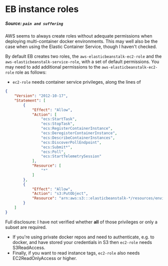 # EB instance roles

##### Source: `pain and suffering`

AWS seems to always create roles without adequate permissions when deploying multi-container docker environments. This
may well also be the case when using the Elastic Container Service, though I haven't checked.

By default EB creates two roles, the `aws-elasticbeanstalk-ec2-role` and the `aws-elasticbeanstalk-service-role`, with
a set of default permissions. You may need to add additional permissions to the `aws-elasticbeanstalk-ec2-role` role as follows:
* `ec2-role` needs container service privileges, along the lines of
```json
{
    "Version": "2012-10-17",
    "Statement": [
        {
            "Effect": "Allow",
            "Action": [
                "ecs:StartTask",
                "ecs:StopTask",
                "ecs:RegisterContainerInstance",
                "ecs:DeregisterContainerInstance",
                "ecs:DescribeContainerInstances",
                "ecs:DiscoverPollEndpoint",
                "ecs:Submit*",
                "ecs:Poll",
                "ecs:StartTelemetrySession"
            ],
            "Resource": [
                "*"
            ]
        },
        {
            "Effect": "Allow",
            "Action": "s3:PutObject",
            "Resource": "arn:aws:s3:::elasticbeanstalk-*/resources/environments/logs/*"
        }
    ]
}
```
Full disclosure: I have not verified whether **all** of those privileges or only a subset are required.
* If you're using private docker repos and need to authenticate, e.g. to docker, and have stored your credentials in S3 then 
`ec2-role` needs S3ReadAccess.
* Finally, if you want to read instance tags, `ec2-role` also needs EC2ReadOnlyAccess or higher.